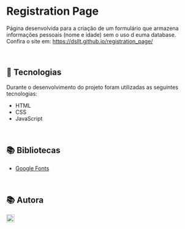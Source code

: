 # Registration Page
Página desenvolvida para a criação de um formulário que armazena informações pessoais (nome e idade) sem o uso d euma database.
<br>
Confira o site em: https://dsllt.github.io/registration_page/

<br>

## 🚀 Tecnologias
Durante o desenvolvimento do projeto foram utilizadas as seguintes tecnologias:
* HTML
* CSS
* JavaScript

<br>

## 📚 Bibliotecas
* [Google Fonts](https://fonts.google.com/)

<br>

## 📚 Autora
<a href="https://www.linkedin.com/in/dayanesallet/" target="_blank"><img align="left" src="https://raw.githubusercontent.com/yushi1007/yushi1007/main/images/linkedin.svg" alt="" width="21px"/></a>
